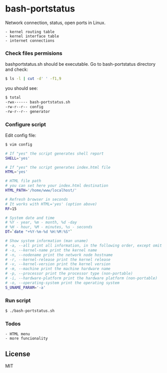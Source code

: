 # bash-portstatus

Network connection, status, open ports in Linux. 

	- kernel routing table
	- kernel interface table
	- internet connections

### Check files permisions

bashportstatus.sh should be executable.
Go to bash-portstatus directory and check:

```sh
$ ls -l | cut -d' ' -f1,9
```

you should see:

```sh
$ total
-rwx------ bash-portstatus.sh
-rw-r--r-- config
-rw-r--r-- generator
```

### Configure script

Edit config file:

```sh
$ vim config
```

```sh
# If "yes" the script generates shell report
SHELL='yes'

# If "yes" the script generates index.html file
HTML='yes'

# HTML file path 
# you can set here your index.html destination
HTML_PATH='/home/www/localhost/'

# Refresh browser in seconds
# It works with HTML='yes' (option above)
RF=15

# System date and time
# %Y - year, %m - month, %d -day
# %H - hour, %M - minutes, %s - seconds
DT=`date "+%Y-%m-%d %H:%M:%S"`

# Show system information (man uname)
# -a, --all print all information, in the following order, except omit -p and -i if unknown:
# -s, --kernel-name print the kernel name
# -n, --nodename print the network node hostname
# -r, --kernel-release print the kernel release
# -v, --kernel-version print the kernel version
# -m, --machine print the machine hardware name
# -p, --processor print the processor type (non-portable)
# -i, --hardware-platform print the hardware platform (non-portable)
# -o, --operating-system print the operating system
S_UNAME_PARAM='-a'
```

### Run script

```sh
$ ./bash-portstatus.sh
```

### Todos

	- HTML menu
	- more funcionality

License
----

MIT


